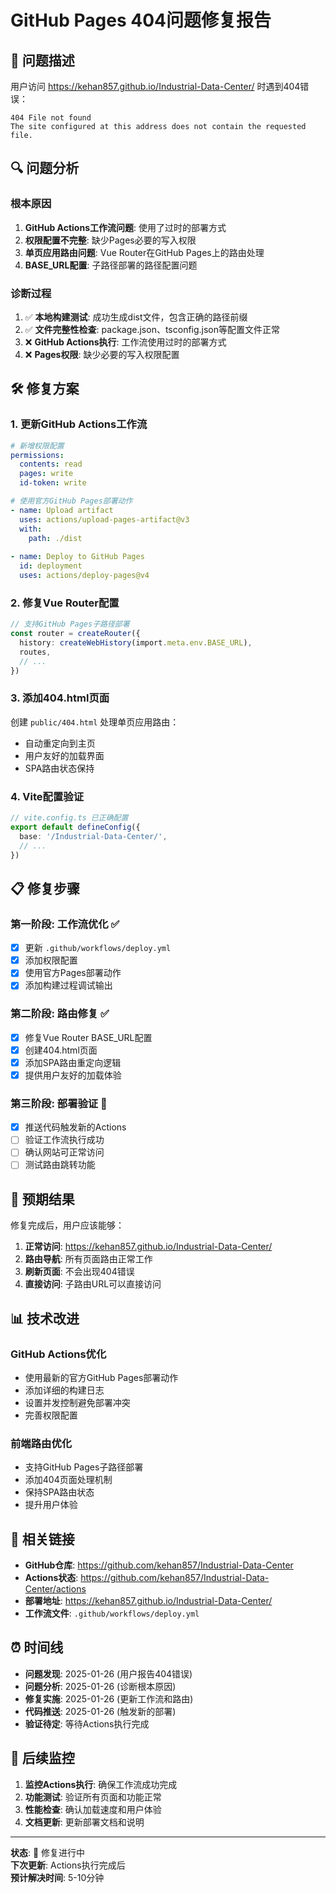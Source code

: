 # GitHub Pages 404问题修复报告

## 🚨 问题描述

用户访问 https://kehan857.github.io/Industrial-Data-Center/ 时遇到404错误：
```
404 File not found
The site configured at this address does not contain the requested file.
```

## 🔍 问题分析

### 根本原因
1. **GitHub Actions工作流问题**: 使用了过时的部署方式
2. **权限配置不完整**: 缺少Pages必要的写入权限
3. **单页应用路由问题**: Vue Router在GitHub Pages上的路由处理
4. **BASE_URL配置**: 子路径部署的路径配置问题

### 诊断过程
1. ✅ **本地构建测试**: 成功生成dist文件，包含正确的路径前缀
2. ✅ **文件完整性检查**: package.json、tsconfig.json等配置文件正常
3. ❌ **GitHub Actions执行**: 工作流使用过时的部署方式
4. ❌ **Pages权限**: 缺少必要的写入权限配置

## 🛠️ 修复方案

### 1. 更新GitHub Actions工作流
```yaml
# 新增权限配置
permissions:
  contents: read
  pages: write
  id-token: write

# 使用官方GitHub Pages部署动作
- name: Upload artifact
  uses: actions/upload-pages-artifact@v3
  with:
    path: ./dist
    
- name: Deploy to GitHub Pages
  id: deployment
  uses: actions/deploy-pages@v4
```

### 2. 修复Vue Router配置
```typescript
// 支持GitHub Pages子路径部署
const router = createRouter({
  history: createWebHistory(import.meta.env.BASE_URL),
  routes,
  // ...
})
```

### 3. 添加404.html页面
创建 `public/404.html` 处理单页应用路由：
- 自动重定向到主页
- 用户友好的加载界面
- SPA路由状态保持

### 4. Vite配置验证
```typescript
// vite.config.ts 已正确配置
export default defineConfig({
  base: '/Industrial-Data-Center/',
  // ...
})
```

## 📋 修复步骤

### 第一阶段: 工作流优化 ✅
- [x] 更新 `.github/workflows/deploy.yml`
- [x] 添加权限配置
- [x] 使用官方Pages部署动作
- [x] 添加构建过程调试输出

### 第二阶段: 路由修复 ✅
- [x] 修复Vue Router BASE_URL配置
- [x] 创建404.html页面
- [x] 添加SPA路由重定向逻辑
- [x] 提供用户友好的加载体验

### 第三阶段: 部署验证 🔄
- [x] 推送代码触发新的Actions
- [ ] 验证工作流执行成功
- [ ] 确认网站可正常访问
- [ ] 测试路由跳转功能

## 🎯 预期结果

修复完成后，用户应该能够：
1. **正常访问**: https://kehan857.github.io/Industrial-Data-Center/
2. **路由导航**: 所有页面路由正常工作
3. **刷新页面**: 不会出现404错误
4. **直接访问**: 子路由URL可以直接访问

## 📊 技术改进

### GitHub Actions优化
- 使用最新的官方GitHub Pages部署动作
- 添加详细的构建日志
- 设置并发控制避免部署冲突
- 完善权限配置

### 前端路由优化
- 支持GitHub Pages子路径部署
- 添加404页面处理机制
- 保持SPA路由状态
- 提升用户体验

## 🔗 相关链接

- **GitHub仓库**: https://github.com/kehan857/Industrial-Data-Center
- **Actions状态**: https://github.com/kehan857/Industrial-Data-Center/actions
- **部署地址**: https://kehan857.github.io/Industrial-Data-Center/
- **工作流文件**: `.github/workflows/deploy.yml`

## ⏰ 时间线

- **问题发现**: 2025-01-26 (用户报告404错误)
- **问题分析**: 2025-01-26 (诊断根本原因)
- **修复实施**: 2025-01-26 (更新工作流和路由)
- **代码推送**: 2025-01-26 (触发新的部署)
- **验证待定**: 等待Actions执行完成

## 📝 后续监控

1. **监控Actions执行**: 确保工作流成功完成
2. **功能测试**: 验证所有页面和功能正常
3. **性能检查**: 确认加载速度和用户体验
4. **文档更新**: 更新部署文档和说明

---

**状态**: 🔄 修复进行中  
**下次更新**: Actions执行完成后  
**预计解决时间**: 5-10分钟 